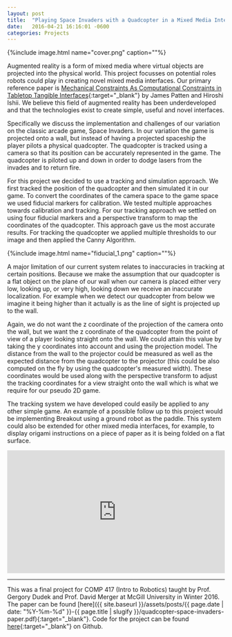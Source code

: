 ```yaml
---
layout: post
title:  "Playing Space Invaders with a Quadcopter in a Mixed Media Interface"
date:   2016-04-21 16:16:01 -0600
categories: Projects
---
```


<p>
	{%include image.html name="cover.png" caption=""%}
</p>

Augmented reality is a form of mixed media where virtual objects are projected into the physical world. This project focusses on potential roles robots could play in creating novel mixed media interfaces. Our primary reference paper is [Mechanical Constraints As Computational Constraints in Tabletop Tangible Interfaces](http://dl.acm.org/citation.cfm?id=1240746){:target="_blank"} by James Patten and Hiroshi Ishii. We believe this field of augmented reality has been underdeveloped and that the technologies exist to create simple, useful and novel interfaces.

Specifically we discuss the implementation and challenges of our variation on the classic arcade game, Space Invaders. In our variation the game is projected onto a wall, but instead of having a projected spaceship the player pilots a physical quadcopter. The quadcopter is tracked using a camera so that its position can be accurately represented in the game. The quadcopter is piloted up and down in order to dodge lasers from the invades and to return fire.

For this project we decided to use a tracking and simulation approach. We first tracked the position of the quadcopter and then simulated it in our game. To convert the coordinates of the camera space to the game space we used fiducial markers for calibration. We tested multiple approaches towards calibration and tracking. For our tracking approach we settled on using four fiducial markers and a perspective transform to map the coordinates of the quadcopter. This approach gave us the most accurate results. For tracking the quadcopter we applied multiple thresholds to our image and then applied the Canny Algorithm.

<div>	
	{%include image.html name="fiducial_1.png" caption=""%}
</div>

A major limitation of our current system relates to inaccuracies in tracking at certain positions. Because we make the assumption that our quadcopter is a flat object on the plane of our wall when our camera is placed either very low, looking up, or very high, looking down we receive an inaccurate localization. For example when we detect our quadcopter from below we imagine it being higher than it actually is as the line of sight is projected up to the wall.

Again, we do not want the z coordinate of the projection of the camera onto the wall, but we want the z coordinate of the quadcopter from the point of view of a player looking straight onto the wall. We could attain this value by taking the y coordinates into account and using the projection model. The distance from the wall to the projector could be measured as well as the expected distance from the quadcopter to the projector (this could be also computed on the fly by using the quadcopter's measured width). These coordinates would be used along with the perspective transform to adjust the tracking coordinates for a view straight onto the wall which is what we require for our pseudo 2D game.

The tracking system we have developed could easily be applied to any other simple game. An example of a possible follow up to this project would be implementing Breakout using a ground robot as the paddle. This system could also be extended for other mixed media interfaces, for example, to display origami instructions on a piece of paper as it is being folded on a flat surface.

<style>.embed-container { position: relative; padding-bottom: 56.25%; height: 0; overflow: hidden; max-width: 100%; } .embed-container iframe, .embed-container object, .embed-container embed { position: absolute; top: 0; left: 0; width: 100%; height: 100%; }</style><div class='embed-container'><iframe src='https://www.youtube.com/embed/w3Eru1b7DLI' frameborder='0' allowfullscreen></iframe></div>


---

This was a final project for COMP 417 (Intro to Robotics) taught by Prof. Gergory Dudek and Prof. David Merger at McGill University in Winter 2016. The paper can be found [here]({{ site.baseurl }}/assets/posts/{{ page.date | date: "%Y-%m-%d" }}-{{ page.title | slugify }}/quadcopter-space-invaders-paper.pdf){:target="_blank"}. Code for the project can be found [here](https://github.com/KayhanQ/Farquad){:target="_blank"} on Github.